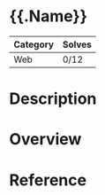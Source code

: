 # {{.Name}}

|Category|Solves|
|--------|------|
|Web|0/12|

# Description

# Overview

# Reference
